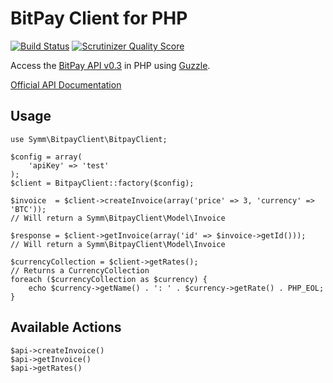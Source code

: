 BitPay Client for PHP
=====================

[![Build Status](https://travis-ci.org/symm/guzzle-bitpay.png?branch=master)](https://travis-ci.org/symm/guzzle-bitpay) [![Scrutinizer Quality Score](https://scrutinizer-ci.com/g/symm/guzzle-bitpay/badges/quality-score.png?s=5966642768365302617000fa075303b29858eb82)](https://scrutinizer-ci.com/g/symm/guzzle-bitpay/)

Access the [BitPay API v0.3](https://bitpay.com/bitcoin-payment-gateway-api) in PHP using [Guzzle](http://guzzlephp.org).

[Official API Documentation](https://bitpay.com/downloads/bitpayApi.pdf)

Usage
-----
    use Symm\BitpayClient\BitpayClient;

    $config = array(
        'apiKey' => 'test'
    );
    $client = BitpayClient::factory($config);

    $invoice  = $client->createInvoice(array('price' => 3, 'currency' => 'BTC'));
    // Will return a Symm\BitpayClient\Model\Invoice

    $response = $client->getInvoice(array('id' => $invoice->getId()));
    // Will return a Symm\BitpayClient\Model\Invoice

    $currencyCollection = $client->getRates();
    // Returns a CurrencyCollection
    foreach ($currencyCollection as $currency) {
        echo $currency->getName() . ': ' . $currency->getRate() . PHP_EOL;
    }

Available Actions
-----------------
    $api->createInvoice()
    $api->getInvoice()
    $api->getRates()
